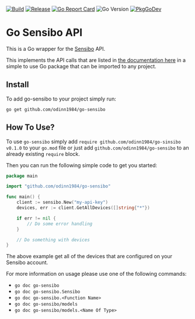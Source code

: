 [![Build](https://github.com/odinn1984/go-sensibo/actions/workflows/ci.yml/badge.svg)](https://github.com/odinn1984/go-sensibo/actions/workflows/ci.yml)
[![Release](https://github.com/odinn1984/go-sensibo/actions/workflows/release.yml/badge.svg)](https://github.com/odinn1984/go-sensibo/actions/workflows/release.yml)
[![Go Report Card](https://goreportcard.com/badge/github.com/odinn1984/go-sensibo)](https://goreportcard.com/report/github.com/odinn1984/go-sensibo)
![Go Version](https://img.shields.io/badge/go%20version-%3E=1.14-61CFDD.svg)
[![PkgGoDev](https://pkg.go.dev/badge/mod/github.com/odinn1984/go-sensibo)](https://pkg.go.dev/mod/github.com/odinn1984/go-sensibo)

# Go Sensibo API

This is a Go wrapper for the [Sensibo](https://sensibo.com) API.

This implements the API calls that are listed in [the documentation here](https://sensibo.github.io/) in a simple to use Go package that can be imported to any project.

## Install

To add go-sensibo to your project simply run:

```shell
go get github.com/odinn1984/go-sensibo
```

## How To Use?

To use `go-sensibo` simply add `require github.com/odinn1984/go-sinsibo v0.1.0` to your `go.mod` file or just add `github.com/odinn1984/go-sensibo` to an already existing `require` block.

Then you can run the following simple code to get you started:

```go
package main

import "github.com/odinn1984/go-sensibo"

func main() {
    client := sensibo.New("my-api-key")
    devices, err := client.GetAllDevices([]string{"*"})

    if err != nil {
        // Do some error handling
    }

    // Do something with devices
}
```

The above example get all of the devices that are configured on your Sensibo account.

For more information on usage please use one of the following commands:

- `go doc go-sensibo`
- `go doc go-sensibo.Sensibo`
- `go doc go-sensibo.<Function Name>`
- `go doc go-sensibo/models`
- `go doc go-sensibo/models.<Name Of Type>`